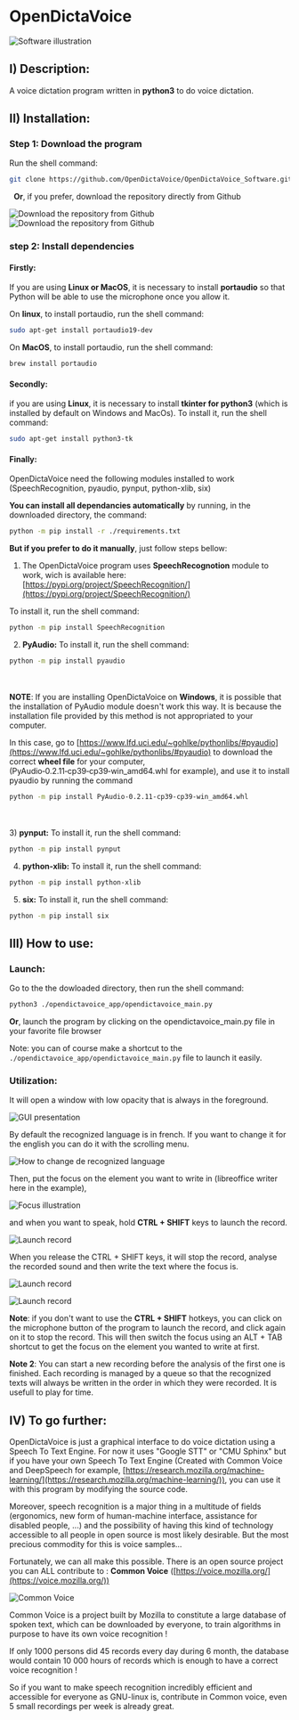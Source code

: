 # OpenDictaVoice

![Software illustration](./README_imgs/illustration.png "OpenDictaVoice'ś example of use")

## I) Description:

A voice dictation program written in **python3** to do voice dictation.

## II) Installation:

### Step 1: Download the program

Run the shell command:
```bash
git clone https://github.com/OpenDictaVoice/OpenDictaVoice_Software.git
```
&nbsp;
**Or**, if you prefer, download the repository directly from Github

![Download the repository from Github](./README_imgs/download_github1.png "Download the repository from Github")
![Download the repository from Github](./README_imgs/download_github2.png "Download the repository from Github")

### step 2: Install dependencies


#### Firstly:
If you are using **Linux or MacOS**, it is necessary to install **portaudio** so that Python will be able to use the microphone once you allow it.

On **linux**, to install portaudio, run the shell command:
```bash
sudo apt-get install portaudio19-dev
```

On **MacOS**, to install portaudio, run the shell command:
```bash
brew install portaudio
```


#### Secondly:
if you are using **Linux**, it is necessary to install **tkinter for python3** (which is installed by default on Windows and MacOs).
To install it, run the shell command:
```bash
sudo apt-get install python3-tk
```



#### Finally:
OpenDictaVoice need the following modules installed to work (SpeechRecognition, pyaudio, pynput, python-xlib, six)

**You can install all dependancies automatically** by running, in the downloaded directory, the command:
```bash
python -m pip install -r ./requirements.txt
```

**But if you prefer to do it manually**, just follow steps bellow:

1) The OpenDictaVoice program uses **SpeechRecognotion** module to work, wich is available here:
[https://pypi.org/project/SpeechRecognition/](https://pypi.org/project/SpeechRecognition/)

To install it, run the shell command:
```bash
python -m pip install SpeechRecognition
```

2) **PyAudio:** To install it, run the shell command:
```bash
python -m pip install pyaudio
```
&nbsp;  
&nbsp;  
**NOTE**: If you are installing OpenDictaVoice on **Windows**, it is possible that the installation of PyAudio module doesn't work this way.
It is because the installation file provided by this method is not appropriated to your computer.

In this case, go to [https://www.lfd.uci.edu/~gohlke/pythonlibs/#pyaudio](https://www.lfd.uci.edu/~gohlke/pythonlibs/#pyaudio) to download the correct **wheel file** for your computer,
(PyAudio‑0.2.11‑cp39‑cp39‑win_amd64.whl for example), and use it to install pyaudio by running the command

```bash
python -m pip install PyAudio‑0.2.11‑cp39‑cp39‑win_amd64.whl
```
&nbsp;  
&nbsp;  
3) **pynput:** To install it, run the shell command:
```bash
python -m pip install pynput
```

4) **python-xlib:** To install it, run the shell command:

```bash
python -m pip install python-xlib
```

5) **six:** To install it, run the shell command:
```bash
python -m pip install six
```

## III) How to use:

### Launch:

Go to the the dowloaded directory, then run the shell command:
```bash
python3 ./opendictavoice_app/opendictavoice_main.py
```

**Or**, launch the program by clicking on the opendictavoice_main.py file in your favorite file browser

Note: you can of course make a shortcut to the ```./opendictavoice_app/opendictavoice_main.py``` file to launch it easily.

### Utilization: 


It will open a window with low opacity that is always in the foreground.

![GUI presentation](./README_imgs/GUI.png "OpenDictaVoice presentation")

By default the recognized language is in french. If you want to change it for the english you can do it with the scrolling menu.

![How to change de recognized language](./README_imgs/change_language.png "Use the scrolling menu to change the recognized language")


Then, put the focus on the element you want to write in (libreoffice writer here in the example),

![Focus illustration](./README_imgs/focus.png "Focus given to libreoffice writer here")

and when you want to speak, hold **CTRL + SHIFT** keys to launch the record.

![Launch record](./README_imgs/record.png "Record launched by pressing CTRL + SHIFT simultaneously")

When you release the CTRL + SHIFT keys, it will stop the record, analyse the recorded sound and then write the text where the focus is.

![Launch record](./README_imgs/stop_record.png "Record launched by pressing CTRL + SHIFT simultaneously")

![Launch record](./README_imgs/wrote.png "Record launched by pressing CTRL + SHIFT simultaneously")

**Note**: if you don't want to use the **CTRL + SHIFT** hotkeys, you can click on the microphone button of the program to launch the record, and click again on it to stop the record.
This will then switch the focus using an ALT + TAB shortcut to get the focus on the element you wanted to write at first.

**Note 2**: You can start a new recording before the analysis of the first one is finished. Each recording is managed by a queue so that the recognized texts will always be written
in the order in which they were recorded. It is usefull to play for time.


## IV) To go further:

OpenDictaVoice is just a graphical interface to do voice dictation using a Speech To Text Engine. For now it uses "Google STT" or "CMU Sphinx" but if you have your own Speech To Text Engine 
(Created with Common Voice and DeepSpeech for example, [https://research.mozilla.org/machine-learning/](https://research.mozilla.org/machine-learning/)), you can use it with this program by modifying the source code.

Moreover, speech recognition is a major thing in a multitude of fields (ergonomics, new form of human-machine interface, assistance for disabled people, ...) and the possibility
of having this kind of technology accessible to all people in open source is most likely desirable. But the most precious commodity for this is voice samples...

Fortunately, we can all make this possible. There is an open source project you can ALL contribute to : **Common Voice** ([https://voice.mozilla.org/](https://voice.mozilla.org/))

![Common Voice](./README_imgs/common_voice.png "Common Voice")

Common Voice is a project built by Mozilla to constitute a large database of spoken text, which can be downloaded by everyone, to train algorithms in purpose to have its own voice recognition ! 

If only 1000 persons did 45 records every day during 6 month, the database would contain 10 000 hours of records which is enough to have a correct voice recognition !

So if you want to make speech recognition incredibly efficient and accessible for everyone as GNU-linux is, contribute in Common voice, even 5 small recordings per week is already great.



